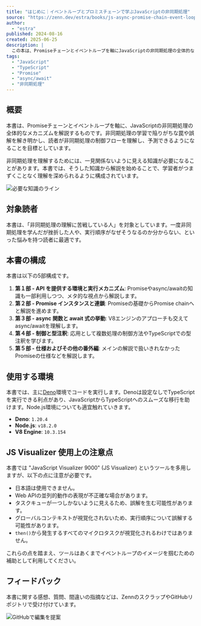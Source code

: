 ```yaml
---
title: "はじめに｜イベントループとプロミスチェーンで学ぶJavaScriptの非同期処理"
source: "https://zenn.dev/estra/books/js-async-promise-chain-event-loop/viewer/1-epasync-begin"
author:
  - "estra"
published: 2024-08-16
created: 2025-06-25
description: |
  この本は、Promiseチェーンとイベントループを軸にJavaScriptの非同期処理の全体的なメカニズムを解説するものです。非同期処理の学習で陥りがちなトラップや誤解を解き明かし、読者が非同期処理の制御の流れを理解し、予測できるようになることを目指します。
tags:
  - "JavaScript"
  - "TypeScript"
  - "Promise"
  - "async/await"
  - "非同期処理"
---
```


## 概要

本書は、Promiseチェーンとイベントループを軸に、JavaScriptの非同期処理の全体的なメカニズムを解説するものです。非同期処理の学習で陥りがちな罠や誤解を解き明かし、読者が非同期処理の制御フローを理解し、予測できるようになることを目標としています。

非同期処理を理解するためには、一見関係ないように見える知識が必要になることがあります。本書では、そうした知識から解説を始めることで、学習者がつまずくことなく理解を深められるように構成されています。

![必要な知識のライン](https://res.cloudinary.com/zenn/image/fetch/s--27V3GnWj--/c_limit%2Cf_auto%2Cfl_progressive%2Cq_auto%2Cw_1200/https://storage.googleapis.com/zenn-user-upload/deployed-images/1335191279114149ebbb010a.png%3Fsha%3Da9988320fa8f24d617f12dd1b5e77c31395beddb)

## 対象読者

本書は、「非同期処理の理解に苦戦している人」を対象としています。一度非同期処理を学んだが挫折した人や、実行順序がなぜそうなるのか分からない、といった悩みを持つ読者に最適です。

## 本書の構成

本書は以下の5部構成です。

1. **第１部 - API を提供する環境と実行メカニズム**: Promiseやasync/awaitの知識も一部利用しつつ、メタ的な視点から解説します。
2. **第２部 - Promise インスタンスと連鎖**: Promiseの基礎からPromise chainへと解説を進めます。
3. **第３部 - async 関数と await 式の挙動**: V8エンジンのアプローチも交えてasync/awaitを理解します。
4. **第４部 - 制御と型注釈**: 応用として複数処理の制御方法やTypeScriptでの型注釈を学びます。
5. **第５部 - 仕様およびその他の番外編**: メインの解説で扱いきれなかったPromiseの仕様などを解説します。

## 使用する環境

本書では、主に[Deno](https://deno.land/)環境でコードを実行します。Denoは設定なしでTypeScriptを実行できる利点があり、JavaScriptからTypeScriptへのスムーズな移行を助けます。Node.js環境についても適宜触れていきます。

* **Deno**: `1.20.4`
* **Node.js**: `v18.2.0`
* **V8 Engine**: `10.3.154`

## JS Visualizer 使用上の注意点

本書では "JavaScript Visualizer 9000" (JS Visualizer) というツールを多用しますが、以下の点に注意が必要です。

* 日本語は使用できません。
* Web APIの並列的動作の表現が不正確な場合があります。
* タスクキューが一つしかないように見えるため、誤解を生む可能性があります。
* グローバルコンテキストが視覚化されないため、実行順序について誤解する可能性があります。
* `then()`から発生するすべてのマイクロタスクが視覚化されるわけではありません。

これらの点を踏まえ、ツールはあくまでイベントループのイメージを掴むための補助として利用してください。

## フィードバック

本書に関する感想、質問、間違いの指摘などは、ZennのスクラップやGitHubリポジトリで受け付けています。

![GitHubで編集を提案](https://res.cloudinary.com/zenn/image/fetch/s--aaL2yDit--/c_limit%2Cf_auto%2Cfl_progressive%2Cq_auto%2Cw_1200/https://storage.googleapis.com/zenn-user-upload/deployed-images/46f69ae625e94ec3da3d6824.jpg%3Fsha%3D49c3fb4ef14aef23f342fbf727cda54861764168)
